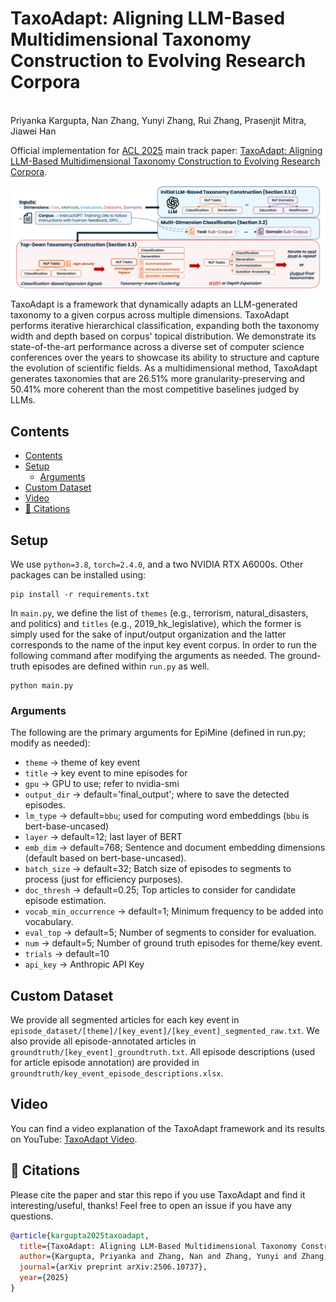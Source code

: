 # TaxoAdapt: Aligning LLM-Based Multidimensional Taxonomy Construction to Evolving Research Corpora
<br>Priyanka Kargupta, Nan Zhang, Yunyi Zhang, Rui Zhang, Prasenjit Mitra, Jiawei Han</a>


Official implementation for [ACL 2025](https://2025.aclweb.org/) main track paper: [TaxoAdapt: Aligning LLM-Based Multidimensional Taxonomy Construction to Evolving Research Corpora](https://arxiv.org/abs/2506.10737).

![Framework Diagram of TaxoAdapt](https://github.com/pkargupta/taxoadapt/blob/main/framework.png)

TaxoAdapt is a framework that dynamically adapts an LLM-generated taxonomy to a given corpus across multiple dimensions. TaxoAdapt performs iterative hierarchical classification, expanding both the taxonomy width and depth based on corpus' topical distribution. We demonstrate its state-of-the-art performance across a diverse set of computer science conferences over the years to showcase its ability to structure and capture the evolution of scientific fields. As a multidimensional method, TaxoAdapt generates taxonomies that are 26.51% more granularity-preserving and 50.41% more coherent than the most competitive baselines judged by LLMs.

## Contents
  - [Contents](#contents)
  - [Setup](#setup)
    - [Arguments](#arguments)
  - [Custom Dataset](#custom-dataset)
  - [Video](#video)
  - [📖 Citations](#-citations)

## Setup
We use `python=3.8`, `torch=2.4.0`, and a two NVIDIA RTX A6000s. Other packages can be installed using:
```
pip install -r requirements.txt
```

In `main.py`, we define the list of `themes` (e.g., terrorism, natural_disasters, and politics) and `titles` (e.g., 2019_hk_legislative), which the former is simply used for the sake of input/output organization and the latter corresponds to the name of the input key event corpus. In order to run the following command after modifying the arguments as needed. The ground-truth episodes are defined within `run.py` as well.

```
python main.py
```
### Arguments
The following are the primary arguments for EpiMine (defined in run.py; modify as needed):

- `theme` $\rightarrow$ theme of key event
- `title` $\rightarrow$ key event to mine episodes for
- `gpu` $\rightarrow$ GPU to use; refer to nvidia-smi
- `output_dir` $\rightarrow$ default='final_output'; where to save the detected episodes.
- `lm_type` $\rightarrow$ default=`bbu`; used for computing word embeddings (`bbu` is bert-base-uncased)
- `layer` $\rightarrow$ default=12; last layer of BERT 
- `emb_dim` $\rightarrow$ default=768; Sentence and document embedding dimensions (default based on bert-base-uncased).
- `batch_size` $\rightarrow$ default=32; Batch size of episodes to segments to process (just for efficiency purposes).
- `doc_thresh` $\rightarrow$ default=0.25; Top articles to consider for candidate episode estimation.
- `vocab_min_occurrence` $\rightarrow$ default=1; Minimum frequency to be added into vocabulary.
- `eval_top` $\rightarrow$ default=5; Number of segments to consider for evaluation.
- `num` $\rightarrow$ default=5; Number of ground truth episodes for theme/key event.
- `trials` $\rightarrow$ default=10
- `api_key` $\rightarrow$ Anthropic API Key

## Custom Dataset
We provide all segmented articles for each key event in `episode_dataset/[theme]/[key_event]/[key_event]_segmented_raw.txt`. We also provide all episode-annotated articles in `groundtruth/[key_event]_groundtruth.txt`. All episode descriptions (used for article episode annotation) are provided in `groundtruth/key_event_episode_descriptions.xlsx`.

## Video
You can find a video explanation of the TaxoAdapt framework and its results on YouTube: [TaxoAdapt Video](https://www.youtube.com/watch?v=example).

## 📖 Citations
Please cite the paper and star this repo if you use TaxoAdapt and find it interesting/useful, thanks! Feel free to open an issue if you have any questions.

```bibtex
@article{kargupta2025taxoadapt,
  title={TaxoAdapt: Aligning LLM-Based Multidimensional Taxonomy Construction to Evolving Research Corpora},
  author={Kargupta, Priyanka and Zhang, Nan and Zhang, Yunyi and Zhang, Rui and Mitra, Prasenjit and Han, Jiawei},
  journal={arXiv preprint arXiv:2506.10737},
  year={2025}
}
```
